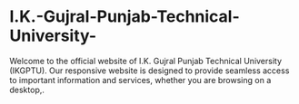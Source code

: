 # I.K.-Gujral-Punjab-Technical-University-
  Welcome to the official website of I.K. Gujral Punjab Technical University (IKGPTU). Our responsive website is designed to provide seamless access to important information and services, whether you are browsing on a desktop,.
